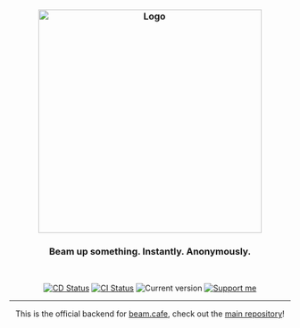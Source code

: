 <h3 align="center">
    <img src="https://user-images.githubusercontent.com/30767528/80746783-b892d180-8b22-11ea-987a-34624c23ee65.png" alt="Logo" height="400">
</h3>

<h3 align="center">
    Beam up something. Instantly. Anonymously.
</h3>

<br/>

<p align="center">
  <a href="https://github.com/dot-cafe/beam.cafe.backend/actions?query=workflow%3ADeploy"><img
     alt="CD Status"
     src="https://github.com/dot-cafe/beam.cafe.backend/workflows/Deploy/badge.svg"/></a>
  <a href="https://github.com/dot-cafe/beam.cafe.backend/actions?query=workflow%3ACI"><img
     alt="CI Status"
     src="https://github.com/dot-cafe/beam.cafe.backend/workflows/CI/badge.svg"/></a>
  <img alt="Current version"
       src="https://img.shields.io/github/tag/dot-cafe/beam.cafe.backend.svg?color=0A8CFF&label=version">
  <a href="https://github.com/sponsors/Simonwep"><img
     alt="Support me"
     src="https://img.shields.io/badge/github-support-3498DB.svg"></a>
</p>

---

<p align="center">
This is the official backend for <a href="https://beam.cafe">beam.cafe</a>, check out the <a href="https://github.com/dot-cafe/beam.cafe">main repository</a>!
</p>

